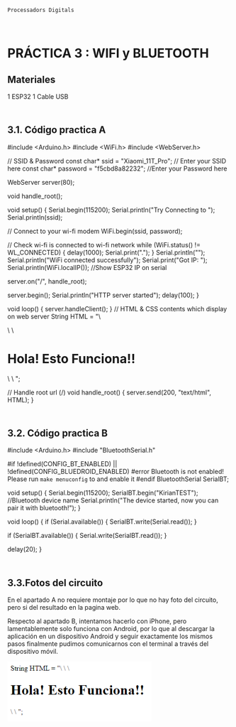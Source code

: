 
###                                    </p>
    Processadors Digitals
</p>

# </br> PRÁCTICA 3  :  WIFI y BLUETOOTH

## Materiales
1 ESP32
1 Cable USB

## </br> 3.1. Código practica A

#include <Arduino.h>
#include <WiFi.h>
#include <WebServer.h>


// SSID & Password
const char* ssid = "Xiaomi_11T_Pro"; // Enter your SSID here
const char* password = "f5cbd8a82232"; //Enter your Password here

WebServer server(80);

void handle_root();

void setup() {
Serial.begin(115200);
Serial.println("Try Connecting to ");
Serial.println(ssid);

// Connect to your wi-fi modem
WiFi.begin(ssid, password);

// Check wi-fi is connected to wi-fi network
while (WiFi.status() != WL_CONNECTED) {
delay(1000);
Serial.print(".");
}
Serial.println("");
Serial.println("WiFi connected successfully");
Serial.print("Got IP: ");
Serial.println(WiFi.localIP()); //Show ESP32 IP on serial

server.on("/", handle_root);

server.begin();
Serial.println("HTTP server started");
delay(100);
}

void loop() {
server.handleClient();
}
// HTML & CSS contents which display on web server
String HTML = "<!DOCTYPE html>\
<html>\
<body>\
<h1> Hola! Esto Funciona!! </h1>\
</body>\
</html>";

// Handle root url (/)
void handle_root() {
server.send(200, "text/html", HTML);
}


## </br> 3.2. Código practica B

#include <Arduino.h>
#include "BluetoothSerial.h"

#if !defined(CONFIG_BT_ENABLED) || !defined(CONFIG_BLUEDROID_ENABLED)
#error Bluetooth is not enabled! Please run `make menuconfig` to and enable it
#endif
BluetoothSerial SerialBT;

void setup() {
Serial.begin(115200);
SerialBT.begin("KirianTEST"); //Bluetooth device name
Serial.println("The device started, now you can pair it with bluetooth!");
}

void loop() {
  if (Serial.available()) {
  SerialBT.write(Serial.read());
  }

  if (SerialBT.available()) {
  Serial.write(SerialBT.read());
  }

delay(20);
}



## </br> 3.3.Fotos del circuito

En el apartado A no requiere montaje por lo que no hay foto del circuito, pero si del resultado en la pagina web.

Respecto al apartado B, intentamos hacerlo con iPhone, pero lamentablemente solo funciona con Android, por lo que al descargar la aplicación en un 
dispositivo Android y seguir exactamente los mismos pasos finalmente pudimos comunicarnos con el terminal a través del dispositivo móvil.

![](web.png)
